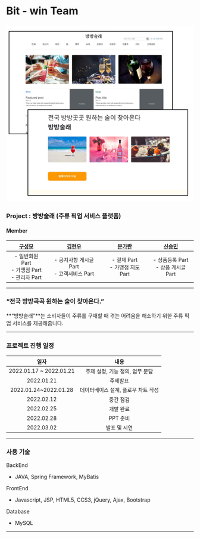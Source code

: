 # Bit - win Team

### ![](https://github.com/gusm96/bitwin-bangbang/blob/main/image/image1.png)

### Project : 방방술래 (주류 픽업 서비스 플랫폼)

#### Member

|          [구성모](https://github.com/gusm96)          |      [김현우](https://github.com/wmrwmr)      | [문가란](https://github.com/lililights) |  [신승민](https://github.com/siner44)   |
| :---------------------------------------------------: | :-------------------------------------------: | :-------------------------------------: | :-------------------------------------: |
| - 일반회원 Part<br />- 가맹점 Part<br />- 관리자 Part | - 공지사항 게시글 Part<br />- 고객서비스 Part |   - 결제 Part<br />- 가맹점 지도 Part   | - 상품등록 Part<br />- 상품 게시글 Part |

------

### “전국 방방곡곡 원하는 술이 찾아온다.”

**“방방술래”**는 소비자들이 주류를 구매할 때 겪는 어려움을 해소하기 위한 주류 픽업 서비스를 제공해줍니다.

------

### 프로젝트 진행 일정

|          일자           |                내용                 |
| :---------------------: | :---------------------------------: |
| 2022.01.17 ~ 2022.01.21 |   주제 설정, 기능 정의, 업무 분담   |
|       2022.01.21        |              주제발표               |
|  2022.01.24~2022.01.28  | 데이터베이스 설계, 플로우 차트 작성 |
|       2022.02.12        |              중간 점검              |
|       2022.02.25        |              개발 완료              |
|       2022.02.28        |              PPT 준비               |
|       2022.03.02        |            발표 및 시연             |

------

### 사용 기술 

BackEnd

- JAVA, Spring Framework, MyBatis

FrontEnd

- Javascript, JSP, HTML5, CCS3, jQuery, Ajax, Bootstrap

Database

- MySQL

------

